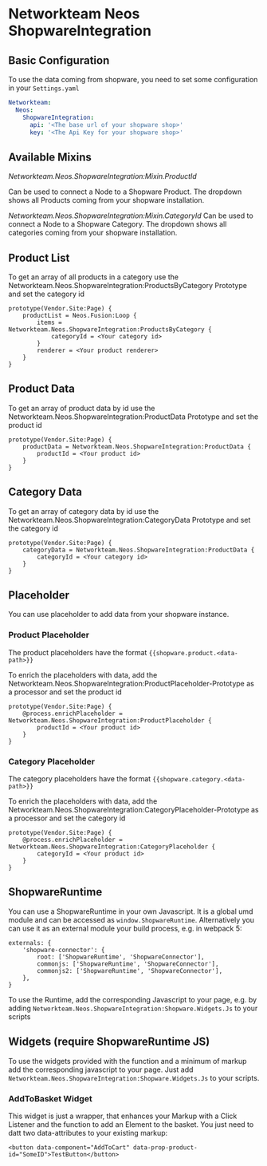 # Networkteam Neos ShopwareIntegration

## Basic Configuration

To use the data coming from shopware, you need to set some configuration in your `Settings.yaml`

``` yaml
Networkteam:
  Neos:
    ShopwareIntegration:
      api: '<The base url of your shopware shop>'
      key: '<The Api Key for your shopware shop>'
```

## Available Mixins

*Networkteam.Neos.ShopwareIntegration:Mixin.ProductId*

Can be used to connect a Node to a Shopware Product. The dropdown shows all Products coming from your shopware installation.

*Networkteam.Neos.ShopwareIntegration:Mixin.CategoryId*
Can be used to connect a Node to a Shopware Category. The dropdown shows all categories coming from your shopware installation.

## Product List

To get an array of all products in a category use the Networkteam.Neos.ShopwareIntegration:ProductsByCategory Prototype and set the category id

```
prototype(Vendor.Site:Page) {
    productList = Neos.Fusion:Loop {
        items = Networkteam.Neos.ShopwareIntegration:ProductsByCategory {
            categoryId = <Your category id>
        }
        renderer = <Your product renderer>
    }
}
```

## Product Data

To get an array of product data by id use the Networkteam.Neos.ShopwareIntegration:ProductData Prototype and set the product id

```
prototype(Vendor.Site:Page) {
    productData = Networkteam.Neos.ShopwareIntegration:ProductData {
        productId = <Your product id>
    }
}
```

## Category Data

To get an array of category data by id use the Networkteam.Neos.ShopwareIntegration:CategoryData Prototype and set the category id

```
prototype(Vendor.Site:Page) {
    categoryData = Networkteam.Neos.ShopwareIntegration:ProductData {
        categoryId = <Your category id>
    }
}
```

## Placeholder

You can use placeholder to add data from your shopware instance.

### Product Placeholder
The product placeholders have the format `{{shopware.product.<data-path>}}`

To enrich the placeholders with data, add the Networkteam.Neos.ShopwareIntegration:ProductPlaceholder-Prototype as a processor and set the product id

```
prototype(Vendor.Site:Page) {
    @process.enrichPlaceholder = Networkteam.Neos.ShopwareIntegration:ProductPlaceholder {
        productId = <Your product id>
    }
}
```

### Category Placeholder
The category placeholders have the format `{{shopware.category.<data-path>}}`

To enrich the placeholders with data, add the Networkteam.Neos.ShopwareIntegration:CategoryPlaceholder-Prototype as a processor and set the category id

```
prototype(Vendor.Site:Page) {
    @process.enrichPlaceholder = Networkteam.Neos.ShopwareIntegration:CategoryPlaceholder {
        categoryId = <Your product id>
    }
}
```

## ShopwareRuntime
You can use a ShopwareRuntime in your own Javascript. It is a global umd module and can be accessed as `window.ShopwareRuntime`. Alternatively you can use it as an external module your build process, e.g. in webpack 5:

```
externals: {
    'shopware-connector': {
        root: ['ShopwareRuntime', 'ShopwareConnector'],
        commonjs: ['ShopwareRuntime', 'ShopwareConnector'],
        commonjs2: ['ShopwareRuntime', 'ShopwareConnector'],
    },
}
```

To use the Runtime, add the corresponding Javascript to your page, e.g. by adding `Networkteam.Neos.ShopwareIntegration:Shopware.Widgets.Js` to your scripts


## Widgets (require ShopwareRuntime JS)
To use the widgets provided with the function and a minimum of markup add the corresponding javascript to your page. Just add `Networkteam.Neos.ShopwareIntegration:Shopware.Widgets.Js` to your scripts.

### AddToBasket Widget
This widget is just a wrapper, that enhances your Markup with a Click Listener and the function to add an Element to the basket. You just need to datt two data-attributes to your existing markup:

```
<button data-component="AddToCart" data-prop-product-id="SomeID">TestButton</button>
```
